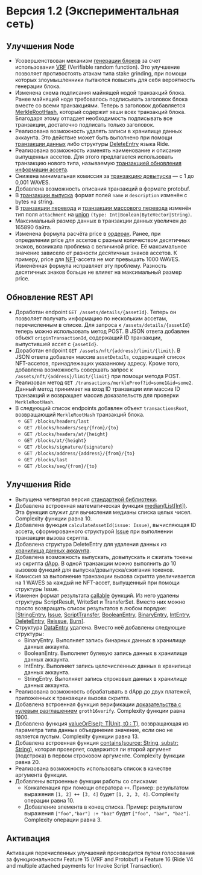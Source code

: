 # Версия 1.2 (Экспериментальная сеть)

## Улучшения Node

* Усовершенствован механизм [генерации блоков](/ru/blockchain/block/block-generation) за счет использования [VRF](https://en.wikipedia.org/wiki/Verifiable_random_function) (Verifiable random function). Это улучшение позволяет противостоять атакам типа stake grinding, при помощи которых злоумышленники пытаются повысить для себя вероятность генерации блока.
* Изменена схема подписания майнящей нодой транзакций блока. Ранее майнящей ноде требовалось подписывать заголовок блока вместе со всеми транзакциями. Теперь в заголовок добавляется [MerkleRootHash](https://en.wikipedia.org/wiki/Merkle_tree), который содержит хеши всех транзакций блока. Благодаря этому отпадает необходимость подписывать все транзакции, достаточно подписать только заголовок.
* Реализована возможность удалять записи в хранилище данных аккаунта. Это действие может быть выполнено при помощи [транзакции данных](/ru/blockchain/transaction-type/data-transaction) либо структуры [DeleteEntry](/ru/ride/structures/common-structures/delete-entry) языка Ride.
* Реализована возможность изменять наименование и описание выпущенных ассетов. Для этого предлагается использовать транзакцию нового типа, называемую [транзакцией обновления информации ассета](/ru/blockchain/transaction-type/update-asset-info-transaction).
* Снижена минимальная комиссия за [транзакцию довыпуска](/ru/blockchain/transaction-type/reissue-transaction) — с 1 до 0,001 WAVES.
* Добавлена возможность описания транзакций в формате protobuf.
* В [транзакции выпуска](/ru/blockchain/transaction-type/issue-transaction) формат полей `name` и `description` изменён с bytes на string.
* В [транзакции перевода](/ru/blockchain/transaction-type/transfer-transaction) и [транзакции массового перевода](/ru/blockchain/transaction-type/mass-transfer-transaction) изменён тип поля `attachment` на [union](/ru/ride/data-types/union) `(type: Int|Boolean|ByteVector|String)`.
* Максимальный размер данных в транзакции данных увеличен до 165890 байта.
* Изменена формула расчёта price в [ордерах](/ru/blockchain/order). Ранее, при определении price для ассетов с разным количеством десятичных знаков, возникала проблема с величиной price. Её максимальное значение зависело от разности десятичных знаков ассетов. К примеру, price для [NFT](/ru/blockchain/token/non-fungible-token)-ассета не мог превышать 1000 WAVES. Изменённая формула исправляет эту проблему. Разность  десятичных знаков больше не влияет на максимальный размер price.

## Обновление REST API

* Доработан endpoint `GET /assets/details/{assetId}`. Теперь он позволяет получать информацию по нескольким ассетам, перечисленным в списке. Для запроса к `/assets/details/{assetId}` теперь можно использовать метод POST. В JSON ответа добавлен объект `originTransactionId`, содержащий ID транзакции, выпустившей ассет с `{assetId}`.
* Доработан endpoint `GET /assets/nft/{address}/limit/{limit}`. В JSON ответа добавлен массив `assetDetails`, содержащий список NFT-ассетов, принадлежащих указанному адресу. Кроме того, добавлена возможность совершать запрос к `/assets/nft/{address}/limit/{limit}` при помощи метода POST.
* Реализован метод `GET /transactions/merkleProof?id=some1&id=some2`. Данный метод принимает на вход ID транзакции или массив ID транзакций и возвращает массив доказательств для проверки `MerkleRootHash`.
* В следующий список endpoints добавлен объект `transactionsRoot`, возвращающий `MerkleRootHash` транзакций блока.
  * `GET /blocks/headers/last`
  * `GET /blocks/headers/seq/{from}/{to}`
  * `GET /blocks/headers/at/{height}`
  * `GET /blocks/at/{height}`
  * `GET /blocks/signature/{signature}`
  * `GET /blocks/address/{address}/{from}/{to}`
  * `GET /blocks/last`
  * `GET /blocks/seq/{from}/{to}`

## Улучшения Ride

* Выпущена четвертая версия [стандартной библиотеки](/ru/ride/script/standard-library).
* Добавлена встроенная математическая функция [median(List[Int])](/ru/ride/functions/built-in-functions/math-functions#median). Эта функция служит для вычисления медианы списка целых чисел. Complexity функции равна 10.
* Добавлена функция `calculateAssetId(issue: Issue)`, вычисляющая ID ассета, сформированного структурой [Issue](/ru/ride/structures/common-structures/issue) при выполнении транзакции вызова скрипта.
* Добавлена структура DeleteEntry для удаления данных из [хранилища данных аккаунта](/ru/blockchain/account/account-data-storage).
* Добавлена возможность выпускать, довыпускать и сжигать токены из скрипта [dApp](/ru/blockchain/account/dapp). В одной транзакции можно выполнить до 10 вызовов функций для выпуска/довыпуска/сжигания токенов.
* Комиссия за выполнение транзакции вызова скрипта увеличивается на 1 WAVES за каждый не NFT-ассет, выпущенный при помощи структуры Issue.
* Изменен формат результата [callable](/ru/ride/functions/callable-function) функций. Из него удалены структуры ScriptResult, WriteSet и TransferSet. Вместо них можно просто возвращать список результатов в любом порядке: [[StringEntry](/ru/ride/structures/common-structures/string-entry), [Issue](/ru/ride/structures/common-structures/issue), [ScriptTransfer](/ru/ride/structures/common-structures/script-transfer), [BooleanEntry](/ru/ride/structures/common-structures/boolean-entry), [BinaryEntry](/ru/ride/structures/common-structures/binary-entry), [IntEntry](/ru/ride/structures/common-structures/int-entry), [DeleteEntry](/ru/ride/structures/common-structures/delete-entry), [Reissue](/ru/ride/structures/common-structures/reissue), [Burn](/ru/ride/structures/common-structures/burn)].
* Структура [DataEntry](/ru/ride/structures/common-structures/data-entry) удалена. Вместо неё добавлены следующие структуры:
  * BinaryEntry. Выполняет запись бинарных данных в хранилище данных аккаунта.
  * BooleanEntry. Выполняет булевую запись данных в хранилище данных аккаунта.
  * IntEntry. Выполняет запись целочисленных данных в хранилище данных аккаунта.
  * StringEntry. Выполняет запись строковых данных в хранилище данных аккаунта.
* Реализована возможность обрабатывать в dApp до двух платежей, приложенных к транзакции вызова скрипта.
* Добавлена встроенная функция верификации [доказательства с нулевым разглашением](https://ru.wikipedia.org/wiki/Доказательство_с_нулевым_разглашением) `groth16verify`. Complexity функции равна 1900.
* Добавлена функция [valueOrElse(t: T|Unit, t0 : T)](/ru/ride/functions/built-in-functions/union-functions#valueOrElse), возвращающая из параметра типа данных объединение значение, если оно не является пустым. Complexity функции равна 13.
* Добавлена встроенная функция [contains(source: String, substr: String)](/ru/ride/functions/built-in-functions/string-functions#contains), которая проверяет, содержится ли второй аргумент (подстрока) в первом строковом аргументе. Complexity функции равна 20.
* Реализована возможность использовать список в качестве аргумента функции.
* Добавлены встроенные функции работы со списками:
  * Конкатенация при помощи оператора `++`. Пример: результатом выражения `[1, 2] ++ [3, 4]` будет `[1, 2, 3, 4]`. Complexity операции равна 10.
  * Добавление элемента в конец списка. Пример: результатом выражения `["foo","bar"] :+ "baz"` будет `["foo", "bar", "baz"]`. Complexity операции равна 3.

## Активация

Активация перечисленных улучшений производится путем голосования за функциональности Feature 15 (VRF and Protobuf) и Feature 16 (Ride V4 and multiple attached payments for Invoke Script Transaction).

